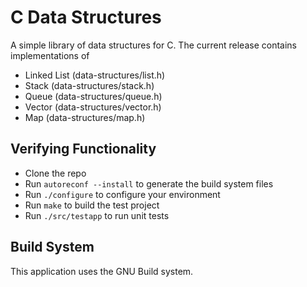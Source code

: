 # C Data Structures

A simple library of data structures for C. The current release contains implementations of

* Linked List (data-structures/list.h)
* Stack (data-structures/stack.h)
* Queue (data-structures/queue.h)
* Vector (data-structures/vector.h)
* Map (data-structures/map.h)

## Verifying Functionality

* Clone the repo
* Run `autoreconf --install` to generate the build system files
* Run `./configure` to configure your environment
* Run `make` to build the test project
* Run `./src/testapp` to run unit tests

## Build System

This application uses the GNU Build system.